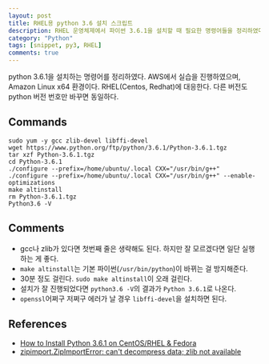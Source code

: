 ```yaml
---
layout: post
title: RHEL용 python 3.6 설치 스크립트
description: RHEL 운영체제에서 파이썬 3.6.1을 설치할 때 필요한 명령어들을 정리하였다.
category: "Python"
tags: [snippet, py3, RHEL]
comments: true
---
```


python 3.6.1을 설치하는 명령어를 정리하였다.
AWS에서 실습을 진행하였으며, Amazon Linux x64 환경이다. RHEL(Centos, Redhat)에 대응한다.
다른 버전도 python 버전 번호만 바꾸면 동일하다.

## Commands

```
sudo yum -y gcc zlib-devel libffi-devel
wget https://www.python.org/ftp/python/3.6.1/Python-3.6.1.tgz
tar xzf Python-3.6.1.tgz
cd Python-3.6.1
./configure --prefix=/home/ubuntu/.local CXX="/usr/bin/g++"
./configure --prefix=/home/ubuntu/.local CXX="/usr/bin/g++" --enable-optimizations
make altinstall
rm Python-3.6.1.tgz
Python3.6 -V
```

## Comments

- gcc나 zlib가 있다면 첫번째 줄은 생략해도 된다. 하지만 잘 모르겠다면 일단 실행하는 게 좋다.  
- `make altinstall`는 기본 파이썬(`/usr/bin/python`)이 바뀌는 걸 방지해준다.  
- 30분 정도 걸린다. `sudo make altinstall`이 오래 걸린다.  
- 설치가 잘 진행되었다면 `python3.6 -V`의 결과가 `Python 3.6.1`로 나온다.  
- `openssl`어쩌구 저쩌구 에러가 날 경우 `libffi-devel`을 설치하면 된다.

## References

- [How to Install Python 3.6.1 on CentOS/RHEL & Fedora](https://tecadmin.net/install-python-3-6-on-centos/#)
- [zipimport.ZipImportError: can't decompress data; zlib not available](http://unix.stackexchange.com/questions/291737/zipimport-zipimporterror-cant-decompress-data-zlib-not-available)
